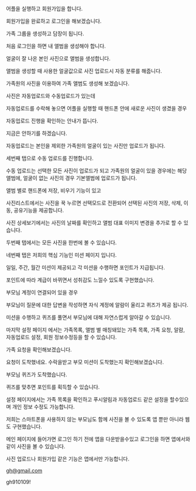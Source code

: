 어플을 실행하고 회원가입을 합니다.

회원가입을 완료하고 로그인을 해보겠습니다.

가족 그룹을 생성하고 담장이 됩니다.

처음 로그인을 하면 내 앨범을 생성해야 합니다.

얼굴이 잘 나온 본인 사진으로 앨범을 생성합니다.

앨범을 생성할 때 사용한 얼굴값으로 사진 업로드시 자동 분류를 해줍니다.

가족원의 사진을 이용하여 가족 앨범도 생성해 보겠습니다.

사진은 자동업로드와 수동업로드가 있는데

자동업로드를 수락해 놓으면 어플을 실행할 때 핸드폰 안에 새로운 사진이 생겼을 경우

자동업로드 진행을 확인하는 안내가 뜹니다.

지금은 안하기를 하겠습니다.

자동업로드는 본인을 제외한 가족원의 얼굴이 있는 사진만 업로드가 됩니다.

세번째 탭으로 수동 업로드를 진행합니다.

수동 업로드는 선택한 모든 사진이 업로드가 되고 가족원의 얼굴이 있을 경우에는 해당 앨범에, 얼굴이 없는 사진의 경우 기본앨범에 업로드가 됩니다.

앨범 별로 핸드폰에 저장, 비우기 기능이 있고

사진리스트에서는 사진을 꾹 누르면 선택모드로 전환되어 선택된 사진의 저장, 삭제, 이동, 공유기능을 제공합니다.

사진 상세보기에서는 사진의 날짜를 확인하고 앨범 대표 이미지 변경을 추가로 할 수 있습니다.

두번째 탭에서는 모든 사진을 한번에 볼 수 있습니다.

네번째 탭은 저희의 핵심 기능인 미션 페이지 입니다.

일일, 주간, 월간 미션이 제공되고 각 미션을 수행하면 포인트가 지급됩니다.

포인트에 따라 계급이 바뀌면서 성취감도 느낄수 있도록 구현했습니다.

부모님 계정이 연결되어 있을 경우

부모님이 질문에 대한 답변을 작성하면 자식 계정에 알람이 울리고 퀴즈가 제공 됩니다.

미션을 수행하고 퀴즈를 풀면서 부모님에 대해 자연스럽게 알아갈 수 있습니다. 

마지막 설정 페이지 에서는 가족목록, 앨범 별 매칭돼있는 가족 목록, 가족 요청, 알람, 자동업로드 설정, 회원 정보수정등을 할 수 있습니다.

가족 요청을 확인해보겠습니다.

요청이 도착했네요. 수락을받고 부모 미션이 도착했는지 확인해보겠습니다. 

부모님 퀴즈가 도착했습니다.

퀴즈를 맞추면 포인트를 획득할 수 있습니다.

설정 페이지에서는 가족 목록을 확인하고 푸시알림과 자동업로드 같은 설정을 할수있으며 개인 정보 수정도 가능합니다.

저희는 스마트폰을 사용하지 않는 부모님도 함께 사진을 볼 수 있도록 앱 뿐만 아니라 웹도 구현했습니다.

메인 페이지에 들어가면 로그인 하기 전에 앱을 다운받을수있고 로그인을 하면 앱에서와 같이 사진을 볼 수 있습니다. 

사진 업로드나 회원가입 같은 기능은 앱에서만 가능합니다.

gh@gmail.com

gh910109!